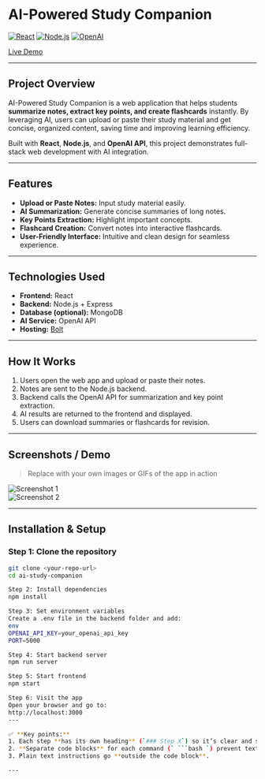 
# AI-Powered Study Companion

[![React](https://img.shields.io/badge/React-20232A?style=for-the-badge&logo=react&logoColor=61DAFB)](https://reactjs.org/)
[![Node.js](https://img.shields.io/badge/Node.js-339933?style=for-the-badge&logo=nodedotjs&logoColor=white)](https://nodejs.org/)
[![OpenAI](https://img.shields.io/badge/OpenAI-000000?style=for-the-badge&logo=openai&logoColor=white)](https://openai.com/)

[Live Demo](https://ai-study-companion-a-5iee.bolt.host/)

---

## **Project Overview**
AI-Powered Study Companion is a web application that helps students **summarize notes, extract key points, and create flashcards** instantly. By leveraging AI, users can upload or paste their study material and get concise, organized content, saving time and improving learning efficiency.  

Built with **React**, **Node.js**, and **OpenAI API**, this project demonstrates full-stack web development with AI integration.  

---

## **Features**
- **Upload or Paste Notes:** Input study material easily.  
- **AI Summarization:** Generate concise summaries of long notes.  
- **Key Points Extraction:** Highlight important concepts.  
- **Flashcard Creation:** Convert notes into interactive flashcards.  
- **User-Friendly Interface:** Intuitive and clean design for seamless experience.  

---

## **Technologies Used**
- **Frontend:** React  
- **Backend:** Node.js + Express  
- **Database (optional):** MongoDB  
- **AI Service:** OpenAI API  
- **Hosting:** [Bolt](https://ai-study-companion-a-5iee.bolt.host/)  

---

## **How It Works**
1. Users open the web app and upload or paste their notes.  
2. Notes are sent to the Node.js backend.  
3. Backend calls the OpenAI API for summarization and key point extraction.  
4. AI results are returned to the frontend and displayed.  
5. Users can download summaries or flashcards for revision.  

---

## **Screenshots / Demo**
> Replace with your own images or GIFs of the app in action  

![Screenshot 1](./screenshots/screenshot1.png)  
![Screenshot 2](./screenshots/screenshot2.png)  

---
## Installation & Setup

### Step 1: Clone the repository
```bash
git clone <your-repo-url>
cd ai-study-companion

Step 2: Install dependencies
npm install

Step 3: Set environment variables
Create a .env file in the backend folder and add:
env
OPENAI_API_KEY=your_openai_api_key
PORT=5000

Step 4: Start backend server
npm run server

Step 5: Start frontend
npm start

Step 6: Visit the app
Open your browser and go to:
http://localhost:3000
---

✅ **Key points:**
1. Each step **has its own heading** (`### Step X`) so it’s clear and separate.  
2. **Separate code blocks** for each command (` ```bash `) prevent text from appearing faded.  
3. Plain text instructions go **outside the code block**.  

---

